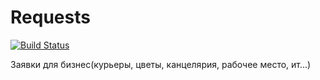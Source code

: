 # Requests
[![Build Status](https://travis-ci.org/kodermax/requests.svg?branch=master)](https://travis-ci.org/kodermax/requests.svg?branch=master)

Заявки для бизнес(курьеры, цветы, канцелярия, рабочее место, ит...)
